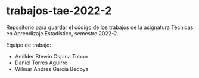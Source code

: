 # trabajos-tae-2022-2

Repositorio para guardar el código de los trabajos de la asignatura Técnicas en Aprendizaje Estadístico, semestre 2022-2.  

Equipo de trabajo:
  - Amilder Stewin Ospina Tobon
  - Daniel Torres Aguirre
  - Wilmar Andres Garcia Bedoya
